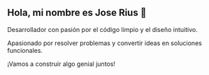 ## Hola, mi nombre es Jose Rius 👋

<!--
**josevrius/josevrius** is a ✨ _special_ ✨ repository because its `README.md` (this file) appears on your GitHub profile.

Here are some ideas to get you started:

- 🔭 I’m currently working on ...
- 🌱 I’m currently learning ...
- 👯 I’m looking to collaborate on ...
- 🤔 I’m looking for help with ...
- 💬 Ask me about ...
- 📫 How to reach me: ...
- 😄 Pronouns: ...
- ⚡ Fun fact: ...
-->

<p>Desarrollador con pasión por el código limpio y el diseño intuitivo.</p>
<p>Apasionado por resolver problemas y convertir ideas en soluciones funcionales.</p>
<p>¡Vamos a construir algo genial juntos!</p>
